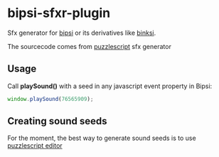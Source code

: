 # bipsi-sfxr-plugin

Sfx generator for [bipsi](https://github.com/Ragzouken/bipsi) or its derivatives like [binksi](https://github.com/smwhr/binksi).

The sourcecode comes from [puzzlescript](https://github.com/increpare/PuzzleScript) sfx generator

## Usage

Call __playSound()__ with a seed in any javascript event property in Bipsi:

```javascript
window.playSound(76565909);
```

## Creating sound seeds

For the moment, the best way to generate sound seeds is to use [puzzlescript editor](https://www.puzzlescript.net/editor.html)
